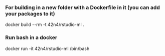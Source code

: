 ### For building in a new folder with a Dockerfile in it (you can add your packages to it)

docker build --rm -t 42n4/rstudio-ml .

### Run bash in a docker

docker run -it 42n4/rstudio-ml /bin/bash

